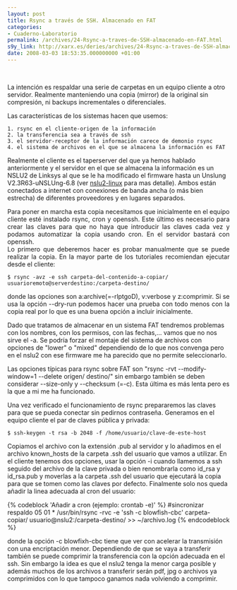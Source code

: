 ```yaml
---
layout: post
title: Rsync a través de SSH. Almacenado en FAT
categories:
- Cuaderno-Laboratorio
permalink: /archives/24-Rsync-a-traves-de-SSH-almacenado-en-FAT.html
s9y_link: http://xarx.es/deries/archives/24-Rsync-a-traves-de-SSH-almacenado-en-FAT.html
date: 2008-03-03 18:53:35.000000000 +01:00
---
```

<br />
<p>La intención es respaldar una serie de carpetas en un equipo cliente a otro servidor. Realmente manteniendo una copia (mirror) de la original sin compresión, ni backups incrementales o diferenciales.</p><p>Las características de los sistemas hacen que usemos:</p>

    1. rsync en el cliente-origen de la información
    2. la transferencia sea a través de ssh
    3. el servidor-receptor de la información carece de demonio rsync
    4. el sistema de archivos en el que se almacena la información es FAT

Realmente el cliente es el taperserver del que ya hemos hablado anteriormente y el servidor en el que se almacena la información es un NSLU2 de Linksys al que se le ha modificado el firmware hasta un Unslung V2.3R63-uNSLUng-6.8 (ver <a href="http://www.nslu2-linux.org/" title="Linux en el NSLU2">nslu2-linux</a> para mas detalle). Ambos están conectados a internet con conexiones de banda ancha (o más bien estrecha) de diferentes proveedores y en lugares separados.

<div align="justify">
Para poner en marcha esta copia necesitamos que inicialmente en el equipo cliente esté instalado rsync, cron y openssh. Este último es necesario para crear las claves para que no haya que introducir las claves cada vez y podamos automatizar la copia usando cron. En el servidor bastará con openssh.</div><div align="justify"></div><div align="justify"></div><div align="justify">Lo primero que deberemos hacer es probar manualmente que se puede realizar la copia. En la mayor parte de los tutoriales recomiendan ejecutar desde el cliente:</div>

```
$ rsync -avz -e ssh carpeta-del-contenido-a-copiar/ usuarioremoto@serverdestino:/carpeta-destino/
```

<div align="justify">donde las opciones son a:archive(=-rlptgoD), v:verbose y z:comprimir. Si se usa la opción --dry-run podemos hacer una prueba con todo menos con la copia real por lo que es una buena opción a incluir inicialmente.</div><div align="justify"></div>

<!--more-->
Dado que tratamos de almacenar en un sistema FAT tendremos problemas con los nombres, con los permisos, con las fechas,... vamos que no nos sirve el -a. Se podría forzar el montaje del sistema de archivos con opciones de "lower" o "mixed" dependiendo de lo que nos convenga pero en el nslu2 con ese firmware me ha parecido que no permite seleccionarlo.

Las opciones típicas para rsync sobre FAT son "rsync -rvt --modify-window=1 --delete origen/ destino/" sin embargo también se deben considerar --size-only y --checksum (=-c). Esta última es más lenta pero es la que a mi me ha funcionado.

Una vez verificado el funcionamiento de rsync prepararemos las claves para que se pueda conectar sin pedirnos contraseña. Generamos en el equipo cliente el par de claves pública y privada:

```
$ ssh-keygen -t rsa -b 2048 -f /home/usuario/clave-de-este-host
```

Copiamos el archivo con la extensión .pub al servidor y lo añadimos en el archivo known_hosts de la carpeta .ssh del usuario que vamos a utilizar. En el cliente tenemos dos opciones, usar la opción -i cuando llamemos a ssh seguido del archivo de la clave privada o bien renombrarla como id_rsa y id_rsa.pub y moverlas a la carpeta .ssh del usuario que ejecutará la copia para que se tomen como las claves por defecto.
Finalmente solo nos queda añadir la linea adecuada al cron del usuario:

{% codeblock 'Añadir a cron (ejemplo: crontab -e)' %}
#sincronizar respaldo
05 01 * /usr/bin/rsync -rvc -e 'ssh -c blowfish-cbc' carpeta-copiar/ usuario@nslu2:/carpeta-destino/ >> ~/archivo.log
{% endcodeblock %}

donde la opción -c blowfixh-cbc tiene que ver con acelerar la transmisión con una encriptación menor. Dependiendo de que se vaya a transferir también se puede comprimir la transferencia con la opción adecuada en el ssh. Sin embargo la idea es que el nslu2 tenga la menor carga posible y además muchos de los archivos a transferir serán pdf, jpg o archivos ya comprimidos con lo que tampoco ganamos nada volviendo a comprimir.

